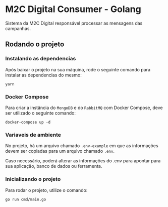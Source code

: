 # M2C Digital Consumer - Golang

Sistema da M2C Digital responsável processar as mensagens das campanhas.

## Rodando o projeto

### Instalando as dependencias

Após baixar o projeto na sua máquina, rode o seguinte comando para instalar as dependencias do mesmo:

```
yarn
```

### Docker Compose

Para criar a instância do ```MongoDB``` e do ```RabbitMQ``` com Docker Compose, deve ser utilizado o seguinte comando:

```
docker-compose up -d
```

### Variaveis de ambiente

No projeto, há um arquivo chamado ```.env-example``` em que as informações devem ser copiadas para um arquivo chamado ```.env```.

Caso necessário, poderá alterar as informações do .env para apontar para sua aplicação, banco de dados ou ferramenta.

### Inicializando o projeto

Para rodar o projeto, utilize o comando:

```
go run cmd/main.go
```